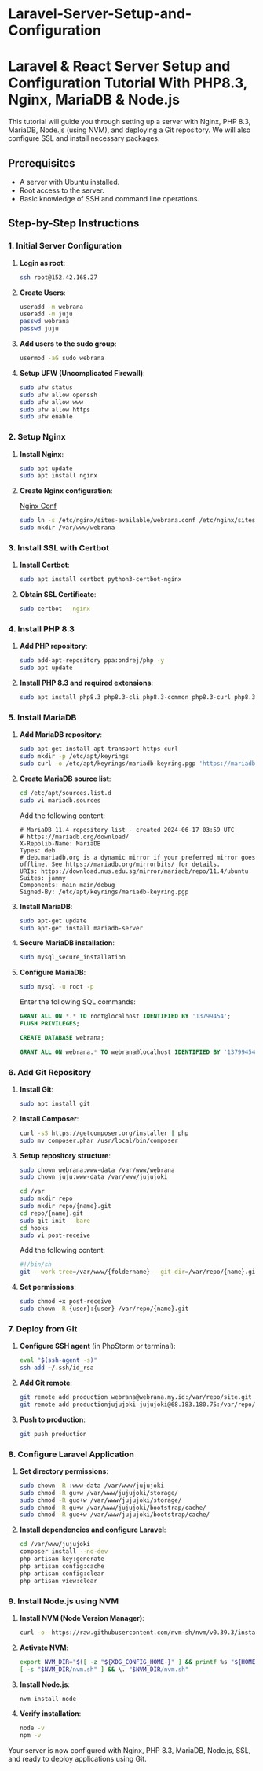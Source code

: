 # Laravel-Server-Setup-and-Configuration

# Laravel & React Server Setup and Configuration Tutorial With PHP8.3, Nginx, MariaDB & Node.js

This tutorial will guide you through setting up a server with Nginx, PHP 8.3, MariaDB, Node.js (using NVM), and deploying a Git repository. We will also configure SSL and install necessary packages.

## Prerequisites

- A server with Ubuntu installed.
- Root access to the server.
- Basic knowledge of SSH and command line operations.

## Step-by-Step Instructions

### 1. Initial Server Configuration

1. **Login as root**:
    ```bash
    ssh root@152.42.168.27
    ```

2. **Create Users**:
    ```bash
    useradd -m webrana
    useradd -m juju
    passwd webrana
    passwd juju
    ```

3. **Add users to the sudo group**:
    ```bash
    usermod -aG sudo webrana
    ```

4. **Setup UFW (Uncomplicated Firewall)**:
    ```bash
    sudo ufw status
    sudo ufw allow openssh
    sudo ufw allow www
    sudo ufw allow https
    sudo ufw enable
    ```

### 2. Setup Nginx

1. **Install Nginx**:
    ```bash
    sudo apt update
    sudo apt install nginx
    ```

2. **Create Nginx configuration**:

    [Nginx Conf](WebranaConf.md)

    ```bash
    sudo ln -s /etc/nginx/sites-available/webrana.conf /etc/nginx/sites-enabled/
    sudo mkdir /var/www/webrana
    ```

### 3. Install SSL with Certbot

1. **Install Certbot**:
    ```bash
    sudo apt install certbot python3-certbot-nginx
    ```

2. **Obtain SSL Certificate**:
    ```bash
    sudo certbot --nginx
    ```

### 4. Install PHP 8.3

1. **Add PHP repository**:
    ```bash
    sudo add-apt-repository ppa:ondrej/php -y
    sudo apt update
    ```

2. **Install PHP 8.3 and required extensions**:
    ```bash
    sudo apt install php8.3 php8.3-cli php8.3-common php8.3-curl php8.3-pgsql php8.3-fpm php8.3-gd php8.3-imap php8.3-intl php8.3-mbstring php8.3-mysql php8.3-opcache php8.3-readline php8.3-soap php8.3-xml php8.3-zip php8.3-fileinfo
    ```

### 5. Install MariaDB

1. **Add MariaDB repository**:
    ```bash
    sudo apt-get install apt-transport-https curl
    sudo mkdir -p /etc/apt/keyrings
    sudo curl -o /etc/apt/keyrings/mariadb-keyring.pgp 'https://mariadb.org/mariadb_release_signing_key.pgp'
    ```

2. **Create MariaDB source list**:
    ```bash
    cd /etc/apt/sources.list.d
    sudo vi mariadb.sources
    ```
    Add the following content:
    ```
    # MariaDB 11.4 repository list - created 2024-06-17 03:59 UTC
    # https://mariadb.org/download/
    X-Repolib-Name: MariaDB
    Types: deb
    # deb.mariadb.org is a dynamic mirror if your preferred mirror goes offline. See https://mariadb.org/mirrorbits/ for details.
    URIs: https://download.nus.edu.sg/mirror/mariadb/repo/11.4/ubuntu
    Suites: jammy
    Components: main main/debug
    Signed-By: /etc/apt/keyrings/mariadb-keyring.pgp
    ```

3. **Install MariaDB**:
    ```bash
    sudo apt-get update
    sudo apt-get install mariadb-server
    ```

4. **Secure MariaDB installation**:
    ```bash
    sudo mysql_secure_installation
    ```

5. **Configure MariaDB**:
    ```bash
    sudo mysql -u root -p
    ```
    Enter the following SQL commands:
    ```sql
    GRANT ALL ON *.* TO root@localhost IDENTIFIED BY '13799454';
    FLUSH PRIVILEGES;

    CREATE DATABASE webrana;

    GRANT ALL ON webrana.* TO webrana@localhost IDENTIFIED BY '13799454';
    ```

### 6. Add Git Repository

1. **Install Git**:
    ```bash
    sudo apt install git
    ```

2. **Install Composer**:
    ```bash
    curl -sS https://getcomposer.org/installer | php
    sudo mv composer.phar /usr/local/bin/composer
    ```

3. **Setup repository structure**:
    ```bash
    sudo chown webrana:www-data /var/www/webrana
    sudo chown juju:www-data /var/www/jujujoki

    cd /var
    sudo mkdir repo
    sudo mkdir repo/{name}.git
    cd repo/{name}.git
    sudo git init --bare
    cd hooks
    sudo vi post-receive
    ```
    Add the following content:
    ```sh
    #!/bin/sh
    git --work-tree=/var/www/{foldername} --git-dir=/var/repo/{name}.git checkout -f main
    ```

4. **Set permissions**:
    ```bash
    sudo chmod +x post-receive
    sudo chown -R {user}:{user} /var/repo/{name}.git
    ```

### 7. Deploy from Git

1. **Configure SSH agent** (in PhpStorm or terminal):
    ```bash
    eval "$(ssh-agent -s)"
    ssh-add ~/.ssh/id_rsa
    ```

2. **Add Git remote**:
    ```bash
    git remote add production webrana@webrana.my.id:/var/repo/site.git
    git remote add productionjujujoki jujujoki@68.183.180.75:/var/repo/jujujoki.git
    ```

3. **Push to production**:
    ```bash
    git push production
    ```

### 8. Configure Laravel Application

1. **Set directory permissions**:
    ```bash
    sudo chown -R :www-data /var/www/jujujoki
    sudo chmod -R gu+w /var/www/jujujoki/storage/
    sudo chmod -R guo+w /var/www/jujujoki/storage/
    sudo chmod -R gu+w /var/www/jujujoki/bootstrap/cache/
    sudo chmod -R guo+w /var/www/jujujoki/bootstrap/cache/
    ```

2. **Install dependencies and configure Laravel**:
    ```bash
    cd /var/www/jujujoki
    composer install --no-dev
    php artisan key:generate
    php artisan config:cache
    php artisan config:clear
    php artisan view:clear
    ```

### 9. Install Node.js using NVM

1. **Install NVM (Node Version Manager)**:
    ```bash
    curl -o- https://raw.githubusercontent.com/nvm-sh/nvm/v0.39.3/install.sh | bash
    ```

2. **Activate NVM**:
    ```bash
    export NVM_DIR="$([ -z "${XDG_CONFIG_HOME-}" ] && printf %s "${HOME}/.nvm" || printf %s "${XDG_CONFIG_HOME}/nvm")"
    [ -s "$NVM_DIR/nvm.sh" ] && \. "$NVM_DIR/nvm.sh"
    ```

3. **Install Node.js**:
    ```bash
    nvm install node
    ```

4. **Verify installation**:
    ```bash
    node -v
    npm -v
    ```

Your server is now configured with Nginx, PHP 8.3, MariaDB, Node.js, SSL, and ready to deploy applications using Git.
